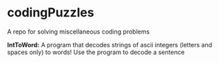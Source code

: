 # codingPuzzles
A repo for solving miscellaneous coding problems

<p><b>IntToWord:</b> A program that decodes strings of ascii integers (letters and spaces only) to words! Use the program to decode a sentence</p>
